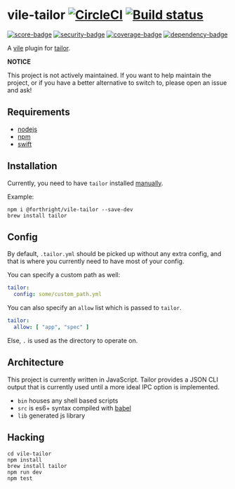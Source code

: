 # vile-tailor [![CircleCI](https://circleci.com/gh/forthright/vile-tailor.svg?style=svg&circle-token=e4883f9d8bd8c567dcbb1b726099a0da511f31cb)](https://circleci.com/gh/forthright/vile-tailor) [![Build status](https://ci.appveyor.com/api/projects/status/q2btvc28hf1kvu7k/branch/master?svg=true)](https://ci.appveyor.com/project/brentlintner/vile-tailor/branch/master)

[![score-badge](https://vile.io/brentlintner/vile-tailor/badges/score?token=uFywUmzZfbg6UboLzn6R)](https://vile.io/brentlintner/vile-tailor) [![security-badge](https://vile.io/brentlintner/vile-tailor/badges/security?token=uFywUmzZfbg6UboLzn6R)](https://vile.io/brentlintner/vile-tailor) [![coverage-badge](https://vile.io/brentlintner/vile-tailor/badges/coverage?token=uFywUmzZfbg6UboLzn6R)](https://vile.io/brentlintner/vile-tailor) [![dependency-badge](https://vile.io/brentlintner/vile-tailor/badges/dependency?token=uFywUmzZfbg6UboLzn6R)](https://vile.io/brentlintner/vile-tailor)

A [vile](https://vile.io) plugin for [tailor](https://tailor.sh).

**NOTICE**

This project is not actively maintained. If you want to
help maintain the project, or if you have a better
alternative to switch to, please open an issue and ask!

## Requirements

- [nodejs](http://nodejs.org)
- [npm](http://npmjs.org)
- [swift](https://swift.org)

## Installation

Currently, you need to have `tailor` installed [manually](https://github.com/sleekbyte/tailor#installation).

Example:

    npm i @forthright/vile-tailor --save-dev
    brew install tailor

## Config

By default, `.tailor.yml` should be picked up without any
extra config, and that is where you currently need to have
most of your config.

You can specify a custom path as well:

```yml
tailor:
  config: some/custom_path.yml
```

You can also specify an `allow` list which is passed to `tailor`.

```yml
tailor:
  allow: [ "app", "spec" ]
```

Else, `.` is used as the directory to operate on.

## Architecture

This project is currently written in JavaScript. Tailor provides
a JSON CLI output that is currently used until a more ideal
IPC option is implemented.

- `bin` houses any shell based scripts
- `src` is es6+ syntax compiled with [babel](https://babeljs.io)
- `lib` generated js library

## Hacking

    cd vile-tailor
    npm install
    brew install tailor
    npm run dev
    npm test
